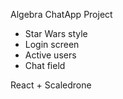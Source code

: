 Algebra ChatApp Project

- Star Wars style
- Login screen
- Active users
- Chat field

React + Scaledrone 
